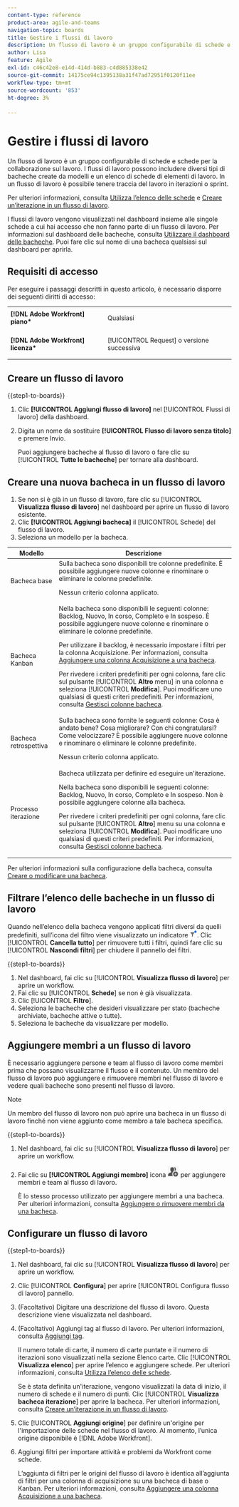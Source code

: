 ```yaml
---
content-type: reference
product-area: agile-and-teams
navigation-topic: boards
title: Gestire i flussi di lavoro
description: Un flusso di lavoro è un gruppo configurabile di schede e schede per la collaborazione sul lavoro.
author: Lisa
feature: Agile
exl-id: c46c42e8-e14d-414d-b883-c4d885338e42
source-git-commit: 14175ce94c1395138a31f47ad72951f0120f11ee
workflow-type: tm+mt
source-wordcount: '853'
ht-degree: 3%

---
```


# Gestire i flussi di lavoro

Un flusso di lavoro è un gruppo configurabile di schede e schede per la collaborazione sul lavoro. I flussi di lavoro possono includere diversi tipi di bacheche create da modelli e un elenco di schede di elementi di lavoro. In un flusso di lavoro è possibile tenere traccia del lavoro in iterazioni o sprint.

Per ulteriori informazioni, consulta [Utilizza l’elenco delle schede](/help/quicksilver/agile/use-boards-agile-planning-tools/use-card-list.md) e [Creare un’iterazione in un flusso di lavoro](/help/quicksilver/agile/use-boards-agile-planning-tools/create-an-iteration-in-workstream.md).

I flussi di lavoro vengono visualizzati nel dashboard insieme alle singole schede a cui hai accesso che non fanno parte di un flusso di lavoro. Per informazioni sul dashboard delle bacheche, consulta [Utilizzare il dashboard delle bacheche](/help/quicksilver/agile/get-started-with-boards/use-boards-page.md). Puoi fare clic sul nome di una bacheca qualsiasi sul dashboard per aprirla.

## Requisiti di accesso

Per eseguire i passaggi descritti in questo articolo, è necessario disporre dei seguenti diritti di accesso:

<table style="table-layout:auto"> 
 <col> 
 </col> 
 <col> 
 </col> 
 <tbody> 
  <tr> 
   <td role="rowheader"><strong>[!DNL Adobe Workfront] piano*</strong></td> 
   <td> <p>Qualsiasi</p> </td> 
  </tr> 
  <tr> 
   <td role="rowheader"><strong>[!DNL Adobe Workfront] licenza*</strong></td> 
   <td> <p>[!UICONTROL Request] o versione successiva</p> </td> 
  </tr> 
 </tbody> 
</table>

## Creare un flusso di lavoro

{{step1-to-boards}}

1. Clic **[!UICONTROL Aggiungi flusso di lavoro]** nel [!UICONTROL Flussi di lavoro] della dashboard.
1. Digita un nome da sostituire **[!UICONTROL Flusso di lavoro senza titolo]** e premere Invio.

   Puoi aggiungere bacheche al flusso di lavoro o fare clic su [!UICONTROL **Tutte le bacheche**] per tornare alla dashboard.

## Creare una nuova bacheca in un flusso di lavoro

1. Se non si è già in un flusso di lavoro, fare clic su [!UICONTROL **Visualizza flusso di lavoro**] nel dashboard per aprire un flusso di lavoro esistente.
1. Clic **[!UICONTROL Aggiungi bacheca]** il [!UICONTROL Schede] del flusso di lavoro.
1. Seleziona un modello per la bacheca.

| Modello | Descrizione |
|---------|----------|
| Bacheca base | Sulla bacheca sono disponibili tre colonne predefinite. È possibile aggiungere nuove colonne e rinominare o eliminare le colonne predefinite. <p>Nessun criterio colonna applicato. |
| Bacheca Kanban | Nella bacheca sono disponibili le seguenti colonne: Backlog, Nuovo, In corso, Completo e In sospeso. È possibile aggiungere nuove colonne e rinominare o eliminare le colonne predefinite.<p>Per utilizzare il backlog, è necessario impostare i filtri per la colonna Acquisizione. Per informazioni, consulta [Aggiungere una colonna Acquisizione a una bacheca](/help/quicksilver/agile/use-boards-agile-planning-tools/add-intake-column-to-board.md). <p>Per rivedere i criteri predefiniti per ogni colonna, fare clic sul pulsante [!UICONTROL **Altro** menu] in una colonna e seleziona [!UICONTROL **Modifica**]. Puoi modificare uno qualsiasi di questi criteri predefiniti. Per informazioni, consulta [Gestisci colonne bacheca](/help/quicksilver/agile/get-started-with-boards/manage-board-columns.md). |
| Bacheca retrospettiva | Sulla bacheca sono fornite le seguenti colonne: Cosa è andato bene? Cosa migliorare? Con chi congratularsi? Come velocizzare? È possibile aggiungere nuove colonne e rinominare o eliminare le colonne predefinite. <p>Nessun criterio colonna applicato. |
| Processo iterazione | Bacheca utilizzata per definire ed eseguire un&#39;iterazione. <p>Nella bacheca sono disponibili le seguenti colonne: Backlog, Nuovo, In corso, Completo e In sospeso. Non è possibile aggiungere colonne alla bacheca. <p>Per rivedere i criteri predefiniti per ogni colonna, fare clic sul pulsante [!UICONTROL **Altro**] menu su una colonna e seleziona [!UICONTROL **Modifica**]. Puoi modificare uno qualsiasi di questi criteri predefiniti. Per informazioni, consulta [Gestisci colonne bacheca](/help/quicksilver/agile/get-started-with-boards/manage-board-columns.md). |

Per ulteriori informazioni sulla configurazione della bacheca, consulta [Creare o modificare una bacheca](/help/quicksilver/agile/get-started-with-boards/create-edit-board.md).

## Filtrare l’elenco delle bacheche in un flusso di lavoro

Quando nell’elenco della bacheca vengono applicati filtri diversi da quelli predefiniti, sull’icona del filtro viene visualizzato un indicatore ![Filtro applicato](assets/boards-filterapplied-30x30.png). Clic [!UICONTROL **Cancella tutto**] per rimuovere tutti i filtri, quindi fare clic su [!UICONTROL **Nascondi filtri**] per chiudere il pannello dei filtri.

{{step1-to-boards}}

1. Nel dashboard, fai clic su [!UICONTROL **Visualizza flusso di lavoro**] per aprire un workflow.
1. Fai clic su [!UICONTROL **Schede**] se non è già visualizzata.
1. Clic [!UICONTROL **Filtro**].
1. Seleziona le bacheche che desideri visualizzare per stato (bacheche archiviate, bacheche attive o tutte).
1. Seleziona le bacheche da visualizzare per modello.

## Aggiungere membri a un flusso di lavoro

È necessario aggiungere persone e team al flusso di lavoro come membri prima che possano visualizzarne il flusso e il contenuto. Un membro del flusso di lavoro può aggiungere e rimuovere membri nel flusso di lavoro e vedere quali bacheche sono presenti nel flusso di lavoro.

>[!NOTE]
>
>Un membro del flusso di lavoro non può aprire una bacheca in un flusso di lavoro finché non viene aggiunto come membro a tale bacheca specifica.

{{step1-to-boards}}

1. Nel dashboard, fai clic su [!UICONTROL **Visualizza flusso di lavoro**] per aprire un workflow.
1. Fai clic su **[!UICONTROL Aggiungi membro]** icona ![Aggiungi membri](assets/boards-addmember-spectrum-25x25.png) per aggiungere membri e team al flusso di lavoro.

   È lo stesso processo utilizzato per aggiungere membri a una bacheca. Per ulteriori informazioni, consulta [Aggiungere o rimuovere membri da una bacheca](/help/quicksilver/agile/get-started-with-boards/add-members-to-board.md).

## Configurare un flusso di lavoro

{{step1-to-boards}}

1. Nel dashboard, fai clic su [!UICONTROL **Visualizza flusso di lavoro**] per aprire un workflow.
1. Clic [!UICONTROL **Configura**] per aprire [!UICONTROL Configura flusso di lavoro] pannello.
1. (Facoltativo) Digitare una descrizione del flusso di lavoro. Questa descrizione viene visualizzata nel dashboard.
1. (Facoltativo) Aggiungi tag al flusso di lavoro. Per ulteriori informazioni, consulta [Aggiungi tag](/help/quicksilver/agile/get-started-with-boards/add-tags.md).

   Il numero totale di carte, il numero di carte puntate e il numero di iterazioni sono visualizzati nella sezione Elenco carte. Clic [!UICONTROL **Visualizza elenco**] per aprire l’elenco e aggiungere schede. Per ulteriori informazioni, consulta [Utilizza l’elenco delle schede](/help/quicksilver/agile/use-boards-agile-planning-tools/use-card-list.md).

   Se è stata definita un&#39;iterazione, vengono visualizzati la data di inizio, il numero di schede e il numero di punti. Clic [!UICONTROL **Visualizza bacheca iterazione**] per aprire la bacheca. Per ulteriori informazioni, consulta [Creare un’iterazione in un flusso di lavoro](/help/quicksilver/agile/use-boards-agile-planning-tools/create-an-iteration-in-workstream.md).

1. Clic [!UICONTROL **Aggiungi origine**] per definire un&#39;origine per l&#39;importazione delle schede nel flusso di lavoro. Al momento, l’unica origine disponibile è [!DNL Adobe Workfront].
1. Aggiungi filtri per importare attività e problemi da Workfront come schede.

   L’aggiunta di filtri per le origini del flusso di lavoro è identica all’aggiunta di filtri per una colonna di acquisizione su una bacheca di base o Kanban. Per ulteriori informazioni, consulta [Aggiungere una colonna Acquisizione a una bacheca](/help/quicksilver/agile/use-boards-agile-planning-tools/add-intake-column-to-board.md).
